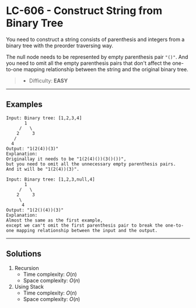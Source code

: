 # LC-606 - Construct String from Binary Tree

You need to construct a string consists of parenthesis and integers from a binary tree with the preorder traversing way.

The null node needs to be represented by empty parenthesis pair `"()"`. And you need to omit all the empty parenthesis pairs that don't affect the one-to-one mapping relationship between the string and the original binary tree.

> * Difficulty: **EASY**

---
## Examples

```
Input: Binary tree: [1,2,3,4]
       1
     /   \
    2     3
   /
  4
Output: "1(2(4))(3)"
Explanation:
Originallay it needs to be "1(2(4)())(3()())",
but you need to omit all the unnecessary empty parenthesis pairs.
And it will be "1(2(4))(3)".
```

```
Input: Binary tree: [1,2,3,null,4]
       1
     /   \
    2     3
     \  
      4
Output: "1(2()(4))(3)"
Explanation:
Almost the same as the first example,
except we can't omit the first parenthesis pair to break the one-to-one mapping relationship between the input and the output.
```

---
## Solutions

1. Recursion
    * Time complexity: $O(n)$
    * Space complexity: $O(n)$
2. Using Stack
    * Time complexity: $O(n)$
    * Space complexity: $O(n)$